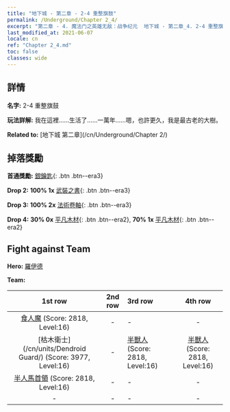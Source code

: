```yaml
---
title: "地下城 - 第二章 - 2-4 重整旗鼓"
permalink: /Underground/Chapter 2_4/
excerpt: "第二章 - 4. 魔法门之英雄无敌：战争纪元  地下城 - 第二章_4. 2-4 重整旗鼓"
last_modified_at: 2021-06-07
locale: cn
ref: "Chapter 2_4.md"
toc: false
classes: wide
---
```


## 詳情

 **名字:** 2-4 重整旗鼓

 **玩法詳解:**       我在這裡……生活了……一萬年……嗯，也許更久，我是最古老的大樹。

 **Related to:** [地下城 第二章](/cn/Underground/Chapter 2/)

## 掉落獎勵

 **首通獎勵:** [銀鑰匙](/cn/Items/con_693/){: .btn .btn--era3}

 **Drop 2:** **100% 1x** [武裝之書](/cn/Items/mat_18/){: .btn .btn--era3}

 **Drop 3:** **100% 2x** [法術卷軸](/cn/Items/con_694/){: .btn .btn--era3}

 **Drop 4:** **30% 0x** [平凡木材](/cn/Items/mat_7/){: .btn .btn--era2}, **70% 1x** [平凡木材](/cn/Items/mat_7/){: .btn .btn--era2}


## Fight against Team
 **Hero:** [羅伊德](/cn/heroes/Ryland/)

 **Team:**


  | 1st row | 2nd row | 3rd row | 4th row |
  |:----:|:----:|:----|:----:|
  | [食人魔](/cn/units/Ogre/) (Score: 2818, Level:16)  | - | - | - |
  | [枯木衛士](/cn/units/Dendroid Guard/) (Score: 3977, Level:16)  | - | [半獸人](/cn/units/Orc/) (Score: 2818, Level:16)  | [半獸人](/cn/units/Orc/) (Score: 2818, Level:16)  |
  | [半人馬首領](/cn/units/Centaur/) (Score: 2818, Level:16)  | - | - | - |
  | - | - | - | - |


